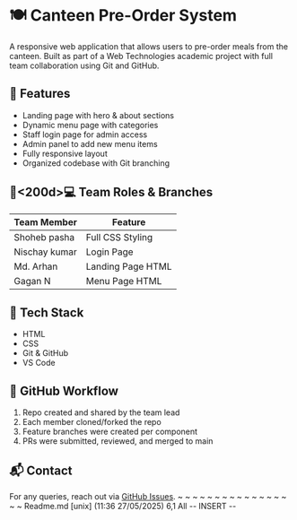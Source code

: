 # 🍽  Canteen Pre-Order System

A responsive web application that allows users to pre-order meals from the canteen. Built as part of a Web Technologies academic project with full team collaboration using Git and GitHub.

## 🚀 Features

- Landing page with hero & about sections
- Dynamic menu page with categories
- Staff login page for admin access
- Admin panel to add new menu items
- Fully responsive layout
- Organized codebase with Git branching

## 🧑<200d>💻 Team Roles & Branches

| Team Member | Feature              |
|-------------|----------------------|
| Shoheb pasha | Full CSS Styling
| Nischay kumar   | Login Page
| Md. Arhan    | Landing Page HTML    |
| Gagan N    | Menu Page HTML       |               |

## 🔧 Tech Stack

- HTML
- CSS
- Git & GitHub
- VS Code

## 🔄 GitHub Workflow

1. Repo created and shared by the team lead
2. Each member cloned/forked the repo
3. Feature branches were created per component
4. PRs were submitted, reviewed, and merged to main

## 📬 Contact

For any queries, reach out via [GitHub Issues](https://github.com/YOUR_USERNAME/Team-13_Canteen_pre_order/issues).
~
~
~
~
~
~
~
~
~
~
~
~
~
~
~
~
~
Readme.md [unix] (11:36 27/05/2025)                                                                                                                                                                        6,1 All
-- INSERT --
